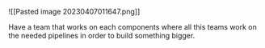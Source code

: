 ![[Pasted image 20230407011647.png]]

Have a team that works on each components where all this teams work on the needed pipelines in order to build something bigger.

